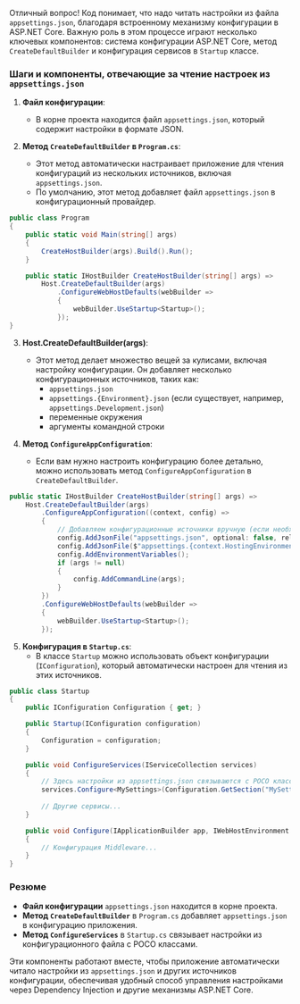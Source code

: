 Отличный вопрос! Код понимает, что надо читать настройки из файла `appsettings.json`, благодаря встроенному механизму конфигурации в ASP.NET Core. Важную роль в этом процессе играют несколько ключевых компонентов: система конфигурации ASP.NET Core, метод `CreateDefaultBuilder` и конфигурация сервисов в `Startup` классе.

### Шаги и компоненты, отвечающие за чтение настроек из `appsettings.json`

1. **Файл конфигурации**:
    - В корне проекта находится файл `appsettings.json`, который содержит настройки в формате JSON.

2. **Метод `CreateDefaultBuilder` в `Program.cs`**:
    - Этот метод автоматически настраивает приложение для чтения конфигураций из нескольких источников, включая `appsettings.json`.
    - По умолчанию, этот метод добавляет файл `appsettings.json` в конфигурационный провайдер.

```csharp
public class Program
{
    public static void Main(string[] args)
    {
        CreateHostBuilder(args).Build().Run();
    }

    public static IHostBuilder CreateHostBuilder(string[] args) =>
        Host.CreateDefaultBuilder(args)
            .ConfigureWebHostDefaults(webBuilder =>
            {
                webBuilder.UseStartup<Startup>();
            });
}
```

3. **Host.CreateDefaultBuilder(args)**:
    - Этот метод делает множество вещей за кулисами, включая настройку конфигурации. Он добавляет несколько конфигурационных источников, таких как:
        - `appsettings.json`
        - `appsettings.{Environment}.json` (если существует, например, `appsettings.Development.json`)
        - переменные окружения
        - аргументы командной строки

4. **Метод `ConfigureAppConfiguration`**:
    - Если вам нужно настроить конфигурацию более детально, можно использовать метод `ConfigureAppConfiguration` в `CreateDefaultBuilder`.

```csharp
public static IHostBuilder CreateHostBuilder(string[] args) =>
    Host.CreateDefaultBuilder(args)
        .ConfigureAppConfiguration((context, config) =>
        {
            // Добавляем конфигурационные источники вручную (если необходимо)
            config.AddJsonFile("appsettings.json", optional: false, reloadOnChange: true);
            config.AddJsonFile($"appsettings.{context.HostingEnvironment.EnvironmentName}.json", optional: true, reloadOnChange: true);
            config.AddEnvironmentVariables();
            if (args != null)
            {
                config.AddCommandLine(args);
            }
        })
        .ConfigureWebHostDefaults(webBuilder =>
        {
            webBuilder.UseStartup<Startup>();
        });
```

5. **Конфигурация в `Startup.cs`**:
    - В классе `Startup` можно использовать объект конфигурации (`IConfiguration`), который автоматически настроен для чтения из этих источников.

```csharp
public class Startup
{
    public IConfiguration Configuration { get; }

    public Startup(IConfiguration configuration)
    {
        Configuration = configuration;
    }

    public void ConfigureServices(IServiceCollection services)
    {
        // Здесь настройки из appsettings.json связываются с POCO классом
        services.Configure<MySettings>(Configuration.GetSection("MySettings"));
        
        // Другие сервисы...
    }

    public void Configure(IApplicationBuilder app, IWebHostEnvironment env)
    {
        // Конфигурация Middleware...
    }
}
```

### Резюме

- **Файл конфигурации** `appsettings.json` находится в корне проекта.
- **Метод `CreateDefaultBuilder`** в `Program.cs` добавляет `appsettings.json` в конфигурацию приложения.
- **Метод `ConfigureServices`** в `Startup.cs` связывает настройки из конфигурационного файла с POCO классами.

Эти компоненты работают вместе, чтобы приложение автоматически читало настройки из `appsettings.json` и других источников конфигурации, обеспечивая удобный способ управления настройками через Dependency Injection и другие механизмы ASP.NET Core.